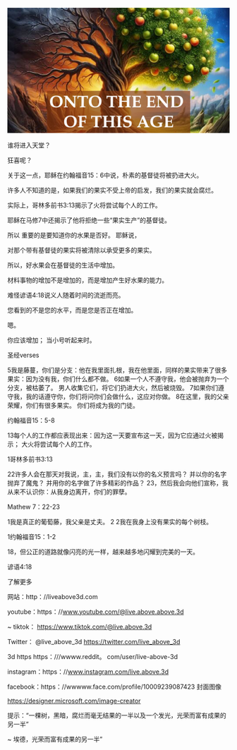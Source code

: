 ![Video cover image](../cover.jpg "cover photo")

谁将进入天堂？

狂喜呢？

关于这一点，耶稣在约翰福音15：6中说，朴素的基督徒将被扔进大火。

许多人不知道的是，如果我们的果实不受上帝的启发，我们的果实就会腐烂。

实际上，哥林多前书3:13揭示了火将尝试每个人的工作。

耶稣在马修7中还揭示了他将拒绝一些“果实生产”的基督徒。

所以 重要的是要知道你的水果是否好。 耶稣说，

对那个带有基督徒的果实将被清除以承受更多的果实。

所以，好水果会在基督徒的生活中增加。

材料事物的增加不是增加的，而是增加产生好水果的能力。

难怪谚语4:18说义人随着时间的流逝而亮。

您看到的不是您的水平，而是您是否正在增加。

嗯。

你应该增加； 当小号听起来时。

圣经verses

5我是藤蔓，你们是分支：他在我里面扎根，我在他里面，同样的果实带来了很多果实：因为没有我，你们什么都不做。
6如果一个人不遵守我，他会被抛弃为一个分支，被枯萎了。 男人收集它们，将它们扔进大火，然后被烧毁。
7如果你们遵守我，我的话遵守你，你们将问你们会做什么，这应对你做。
8在这里，我的父亲荣耀，你们有很多果实。 你们将成为我的门徒。

约翰福音15：5-8

13每个人的工作都应表现出来：因为这一天要宣布这一天，因为它应通过火被揭示； 大火将尝试每个人的工作。

1哥林多前书3:13

22许多人会在那天对我说，主，主，我们没有以你的名义预言吗？ 并以你的名字抛弃了魔鬼？ 并用你的名字做了许多精彩的作品？
23，然后我会向他们宣称，我从来不认识你：从我身边离开，你们的罪孽。

Mathew 7：22-23

1我是真正的葡萄藤，我父亲是丈夫。
2 2我在我身上没有果实的每个树枝。

1约翰福音15：1-2

18，但公正的道路就像闪亮的光一样，越来越多地闪耀到完美的一天。

谚语4:18

了解更多

网站：http：//liveabove3d.com

youtube：https：//www.youtube.com/@live.above.above.3d

~ tiktok： https://www.tiktok.com/@live.above.3d

Twitter： @live_above_3d https://twitter.com/live_above_3d

3d https https：///wwww.reddit。 com/user/live-above-3d

instagram：https：//www.instagram.com/live.above.3d

facebook：https：//wwwww.face.com/profile/10009239087423 封面图像

https://designer.microsoft.com/image-creator

提示：“一棵树，黑暗，腐烂而毫无结果的一半以及一个发光，光荣而富有成果的另一半”

~ 埃德，光荣而富有成果的另一半”
